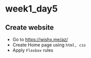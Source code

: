 # week1_day5

## Create website 
* Go to https://wishx.me/az/ 
* Create Home page using `html, css`
* Apply `Flexbox` rules
